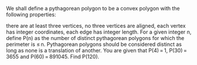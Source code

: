 
We shall define a pythagorean polygon  to be a convex polygon with the following properties:

there are at least three vertices,
no three vertices are aligned,
each vertex has integer coordinates,
each edge has integer length.
For a given integer n, define P(n) as the number of distinct pythagorean polygons for which the perimeter is &#8804;&#8201;n.
Pythagorean polygons should be considered distinct as long as none is a translation of another.
You are given that P(4)&#8201;=&#8201;1, P(30)&#8201;=&#8201;3655 and P(60)&#8201;=&#8201;891045.
Find P(120).
